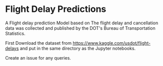# Flight Delay Predictions
 A Flight delay prediction Model based on The flight delay and cancellation data was collected and published by the DOT's Bureau of Transportation Statistics.
 
 First Download the dataset from https://www.kaggle.com/usdot/flight-delays and put in the same directory as the Jupyter notebooks.

Create an issue for any queries.
